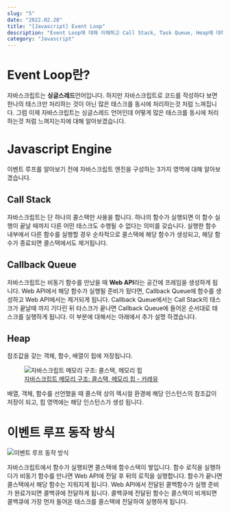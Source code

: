 ```yaml
---
slug: "5"
date: "2022.02.28"
title: "[Javascript] Event Loop"
description: "Event Loop에 대해 이해하고 Call Stack, Task Queue, Heap에 대해 이해할 수 있다."
category: "Javascript"
---
```


# Event Loop란?

자바스크립트는 <b>싱글스레드</b>언어입니다.
하지만 자바스크립트로 코드를 작성하다 보면 한나의 태스크만 처리하는 것이 아닌 많은 태스크를 동시에 처리하는것 처럼 느껴집니다.
그럼 이제 자바스크립트는 싱글스레드 언어인데 어떻게 많은 태스크를 동시에 처리하는것 처럼 느껴지는지에 대해 알아보겠습니다.

# Javascript Engine

이벤트 루프를 알아보기 전에 자바스크립트 엔진을 구성하는 3가지 영역에 대해 알아보겠습니다.

## Call Stack

자바스크립트는 단 하나의 콜스택만 사용을 합니다.
하나의 함수가 실행되면 이 함수 실행이 끝날 때까지 다른 어떤 태스크도 수행될 수 없다는 의미를 갖습니다.
실행한 함수 내부에서 다른 함수를 실행할 경우 순차적으로 콜스택에 해당 함수가 생성되고, 해당 함수가 종료되면 콜스택에서도 제거됩니다.

## Callback Queue

자바스크립트는 비동기 함수를 만났을 때 <b>Web API</b>라는 공간에 프레임을 생성하게 됩니다.
Web API에서 해당 함수가 실행될 준비가 됬다면, Callback Queue에 함수를 생성하고 Web API에서는 제거되게 됩니다.
Callback Queue에서는 Call Stack의 태스크가 끝날때 까지 기다린 뒤 탸스크가 끝나면 Callback Queue에 들어온 순서대로 태스크를 실행하게 됩니다.
이 부분에 대해서는 아래에서 추가 설명 하겠습니다.

## Heap

참조값을 갖는 객체, 함수, 배열이 힙에 저장됩니다.

<figure>
    <img src="https://img1.daumcdn.net/thumb/R1280x0/?scode=mtistory2&fname=https%3A%2F%2Fblog.kakaocdn.net%2Fdn%2FkF7gU%2Fbtq1Xlwhaaz%2FMAR4LAk3Tbj254Lp0fZK9k%2Fimg.png" alt="자바스크립트 메모리 구조: 콜스택, 메모리 힙" title="자바스크립트 메모리 구조: 콜스택, 메모리 힙"/>
    <figcaption>
        <a href="https://curryyou.tistory.com/276">자바스크립트 메모리 구조: 콜스택, 메모리 힙 - 카레유</a>
    </figcaption>
</figure>

배열, 객체, 함수를 선언했을 때 콜스택 상의 렉시컬 환경에 해당 인스턴스의 참조값이 저장이 되고, 힙 영역에는 해당 인스턴스가 생성 됩니다.

# 이벤트 루프 동작 방식

![이벤트 루프 동작 방식](https://user-images.githubusercontent.com/20200820/155964887-2e1db2db-b62a-4d7c-991e-4c5a0f6174e0.png)

자바스크립트에서 함수가 실행되면 콜스택에 함수스택이 쌓입니다.
함수 로직을 실행하다가 비동기 함수를 만나면 Web API에 전달 후 뒤의 로직을 실행합니다.
함수가 끝나면 콜스택에서 해당 함수는 지워지게 됩니다.
Web API에서 전달된 콜백함수가 실행 준비가 완료가되면 콜백큐에 전달하게 됩니다.
콜백큐에 전달된 함수는 콜스택이 비게되면 콜백큐에 가장 먼저 들어온 태스크를 콜스택에 전달하여 실행하게 됩니다.
